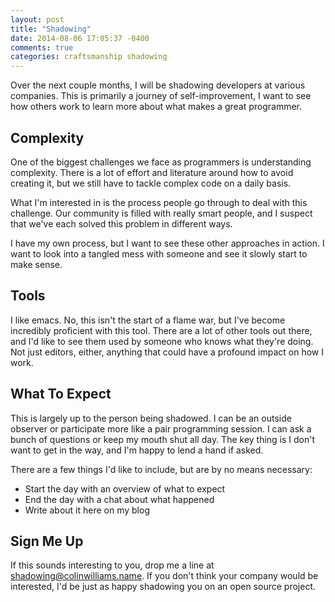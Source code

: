 ```yaml
---
layout: post
title: "Shadowing"
date: 2014-08-06 17:05:37 -0400
comments: true
categories: craftsmanship shadowing
---
```


Over the next couple months, I will be shadowing developers at various companies.  This is primarily a journey of self-improvement, I want to see how others work to learn more about what makes a great programmer.

Complexity
----------
One of the biggest challenges we face as programmers is understanding complexity.  There is a lot of effort and literature around how to avoid creating it, but we still have to tackle complex code on a daily basis.

What I'm interested in is the process people go through to deal with this challenge.  Our community is filled with really smart people, and I suspect that we've each solved this problem in different ways.

I have my own process, but I want to see these other approaches in action.  I want to look into a tangled mess with someone and see it slowly start to make sense.

Tools
-----
I like emacs.  No, this isn't the start of a flame war, but I've become incredibly proficient with this tool.  There are a lot of other tools out there, and I'd like to see them used by someone who knows what they're doing.  Not just editors, either, anything that could have a profound impact on how I work.

What To Expect
--------------
This is largely up to the person being shadowed.  I can be an outside observer or participate more like a pair programming session.  I can ask a bunch of questions or keep my mouth shut all day.  The key thing is I don't want to get in the way, and I'm happy to lend a hand if asked.

There are a few things I'd like to include, but are by no means necessary:

- Start the day with an overview of what to expect
- End the day with a chat about what happened
- Write about it here on my blog

Sign Me Up
----------
If this sounds interesting to you, drop me a line at <shadowing@colinwilliams.name>.  If you don't think your company would be interested, I'd be just as happy shadowing you on an open source project.
